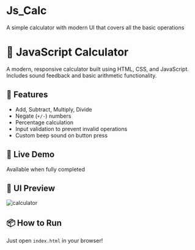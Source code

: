# Js_Calc
A simple calculator with modern UI that covers all the basic operations

# 🔢 JavaScript Calculator

A modern, responsive calculator built using HTML, CSS, and JavaScript.  
Includes sound feedback and basic arithmetic functionality.

## 🧮 Features
- Add, Subtract, Multiply, Divide
- Negate (`+/-`) numbers
- Percentage calculation
- Input validation to prevent invalid operations
- Custom beep sound on button press

## 🚀 Live Demo
Available when fully completed



## 🎨 UI Preview
![calculator](https://github.com/user-attachments/assets/878a2590-77a7-4a85-8270-9a39c3d9cd8a)


## 📦 How to Run
Just open `index.html` in your browser!



